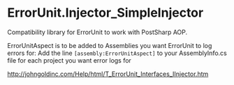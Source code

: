 ﻿# ErrorUnit.Injector_SimpleInjector
Compatibility library for ErrorUnit to work with PostSharp AOP.

ErrorUnitAspect is to be added to Assemblies you want ErrorUnit to log errors for:
Add the line `[assembly:ErrorUnitAspect]` to your AssemblyInfo.cs file for each project you want error logs for

http://johngoldinc.com/Help/html/T_ErrorUnit_Interfaces_IInjector.htm